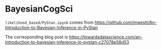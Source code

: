 # BayesianCogSci

`likelihood_based/PyStan.ipynb` comes from https://github.com/mwestt/An-Introduction-to-Bayesian-Inference-in-PyStan

The corresponding blog post is https://towardsdatascience.com/an-introduction-to-bayesian-inference-in-pystan-c27078e58d53